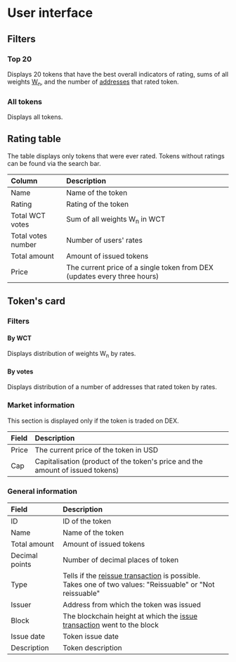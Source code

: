# User interface

## Filters

### Top 20

Displays 20 tokens that have the best overall indicators of rating, sums of all weights [W<sub>n</sub>](/waves-token-rating/rating-formula.md), and the number of [addresses](/blockchain/address.md) that rated token.

### All tokens

Displays all tokens.

## Rating table

The table displays only tokens that were ever rated. Tokens without ratings can be found via the search bar.

| Column | Description |
| :--- | :--- |
| Name | Name of the token |
| Rating | Rating of the token |
| Total WCT votes | Sum of all weights W<sub>n</sub> in WCT |
| Total votes number | Number of users' rates |
| Total amount | Amount of issued tokens |
| Price | The current price of a single token from DEX (updates every three hours) |

## Token's card

### Filters

#### By WCT

Displays distribution of weights W<sub>n</sub> by rates.

#### By votes

Displays distribution of a number of addresses that rated token by rates.

### Market information

This section is displayed only if the token is traded on DEX.

| Field | Description |
| :--- | :--- |
| Price | The current price of the token in USD |
| Cap | Capitalisation (product of the token's price and the amount of issued tokens) |

### General information

| Field | Description |
| :--- | :--- |
| ID | ID of the token |
| Name | Name of the token |
| Total amount | Amount of issued tokens |
| Decimal points | Number of decimal places of token |
| Type | Tells if the [reissue transaction](/blockchain/transaction-type/reissue-transaction.md) is possible. <br>Takes one of two values: "Reissuable" or "Not reissuable" |
| Issuer | Address from which the token was issued |
| Block | The blockchain height at which the [issue transaction](/blockchain/transaction-type/issue-transaction.md) went to the block |
| Issue date | Token issue date |
| Description | Token description |
